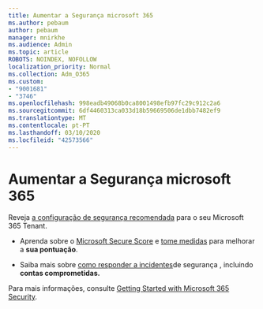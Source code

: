 ```yaml
---
title: Aumentar a Segurança microsoft 365
ms.author: pebaum
author: pebaum
manager: mnirkhe
ms.audience: Admin
ms.topic: article
ROBOTS: NOINDEX, NOFOLLOW
localization_priority: Normal
ms.collection: Adm_O365
ms.custom:
- "9001681"
- "3746"
ms.openlocfilehash: 998eadb49068b0ca8001498efb97fc29c912c2a6
ms.sourcegitcommit: 6df4460313ca033d18b59669506de1dbb7482ef9
ms.translationtype: MT
ms.contentlocale: pt-PT
ms.lasthandoff: 03/10/2020
ms.locfileid: "42573566"
---
```

# <a name="increase-microsoft-365-security"></a>Aumentar a Segurança microsoft 365

Reveja [a configuração de segurança recomendada](https://docs.microsoft.com/microsoft-365/security/office-365-security/tenant-wide-setup-for-increased-security?view=o365-worldwide) para o seu Microsoft 365 Tenant.

- Aprenda sobre o [Microsoft Secure Score](https://docs.microsoft.com/microsoft-365/security/mtp/microsoft-secure-score?view=o365-worldwide) e [tome medidas](https://docs.microsoft.com/microsoft-365/security/mtp/microsoft-secure-score?view=o365-worldwide#take-action-to-improve-your-score) para melhorar a **sua pontuação**.

- Saiba mais sobre [como responder a incidentes](https://docs.microsoft.com/microsoft-365/security/office-365-security/office365-security-incident-response-overview?view=o365-worldwide)de segurança , incluindo **contas comprometidas.**

Para mais informações, consulte [Getting Started with Microsoft 365 Security](https://docs.microsoft.com/microsoft-365/security/office-365-security/security-roadmap?view=o365-worldwide). 
